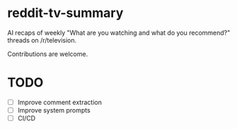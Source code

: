 # reddit-tv-summary

AI recaps of weekly "What are you watching and what do you recommend?" threads on /r/television.

Contributions are welcome.

# TODO

- [ ] Improve comment extraction
- [ ] Improve system prompts
- [ ] CI/CD
